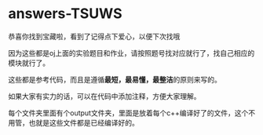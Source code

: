 # answers-TSUWS
恭喜你找到宝藏啦，看到了记得点下爱心，以便下次找哦

因为这些都是oj上面的实验题目和作业，请按照题号找对应就行了，找自己相应的模块就行了。

这些都是参考代码，而且是遵循**最短，最易懂，最整洁**的原则来写的。

如果大家有实力的话，可以在代码中添加注释，方便大家理解。

每个文件夹里面有个output文件夹，里面是放着每个c++编译好了的文件，这个不用管，也就是这些文件都是已经编译好的。

